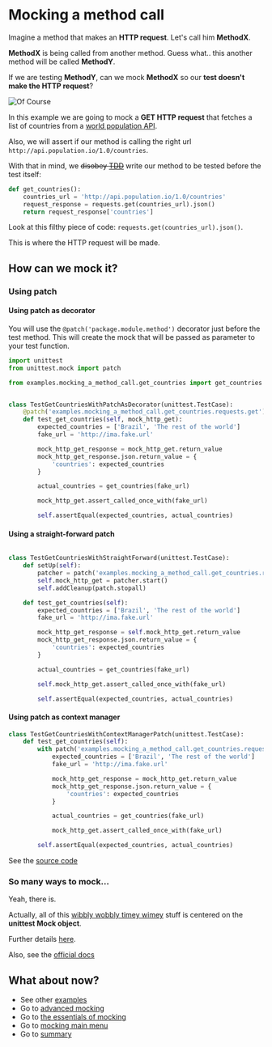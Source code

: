 # Mocking a method call

Imagine a method that makes an **HTTP request**. Let's call him **MethodX**.

**MethodX** is being called from another method. Guess what.. this another method will be called **MethodY**.

If we are testing **MethodY**, can we mock **MethodX** so our **test doesn't make the HTTP request**?

![Of Course][of-course-gif]

In this example we are going to mock a **GET HTTP request** that fetches a list of countries from a [world population API][population-api].

Also, we will assert if our method is calling the right url `http://api.population.io/1.0/countries`.

With that in mind, we ~~disobey [TDD][wikipedia-TDD]~~ write our method to be tested before the test itself:

```` python
def get_countries():
    countries_url = 'http://api.population.io/1.0/countries'
    request_response = requests.get(countries_url).json()
    return request_response['countries']
````

Look at this filthy piece of code: `requests.get(countries_url).json()`.

This is where the HTTP request will be made.

## How can we mock it?

### Using patch

#### Using patch as decorator
You will use the `@patch('package.module.method')` decorator just before the test method.
This will create the mock that will be passed as parameter to your test function.

```` python
import unittest
from unittest.mock import patch

from examples.mocking_a_method_call.get_countries import get_countries


class TestGetCountriesWithPatchAsDecorator(unittest.TestCase):
    @patch('examples.mocking_a_method_call.get_countries.requests.get')
    def test_get_countries(self, mock_http_get):
        expected_countries = ['Brazil', 'The rest of the world']
        fake_url = 'http://ima.fake.url'

        mock_http_get_response = mock_http_get.return_value
        mock_http_get_response.json.return_value = {
            'countries': expected_countries
        }

        actual_countries = get_countries(fake_url)

        mock_http_get.assert_called_once_with(fake_url)

        self.assertEqual(expected_countries, actual_countries)
````
#### Using a straight-forward patch
```` python

class TestGetCountriesWithStraightForward(unittest.TestCase):
    def setUp(self):
        patcher = patch('examples.mocking_a_method_call.get_countries.requests.get')
        self.mock_http_get = patcher.start()
        self.addCleanup(patch.stopall)

    def test_get_countries(self):
        expected_countries = ['Brazil', 'The rest of the world']
        fake_url = 'http://ima.fake.url'

        mock_http_get_response = self.mock_http_get.return_value
        mock_http_get_response.json.return_value = {
            'countries': expected_countries
        }

        actual_countries = get_countries(fake_url)

        self.mock_http_get.assert_called_once_with(fake_url)

        self.assertEqual(expected_countries, actual_countries)
````
#### Using patch as context manager
```` python
class TestGetCountriesWithContextManagerPatch(unittest.TestCase):
    def test_get_countries(self):
        with patch('examples.mocking_a_method_call.get_countries.requests.get') as mock_http_get:
            expected_countries = ['Brazil', 'The rest of the world']
            fake_url = 'http://ima.fake.url'

            mock_http_get_response = mock_http_get.return_value
            mock_http_get_response.json.return_value = {
                'countries': expected_countries
            }

            actual_countries = get_countries(fake_url)

            mock_http_get.assert_called_once_with(fake_url)

        self.assertEqual(expected_countries, actual_countries)
````

See the [source code][mocking-a-method-call-source-code]

### So many ways to mock...

Yeah, there is.

Actually, all of this [wibbly wobbly timey wimey][wibbly-wobbly-timey-wimey] stuff is centered on the **unittest Mock object**.

Further details [here][how-to-mock].

Also, see the [official docs][official-documentation-mock-object]

## What about now?
* See other [examples][examples]
* Go to [advanced mocking][advanced]
* Go to [the essentials of mocking][essentials]
* Go to [mocking main menu][mocking-main-menu]
* Go to [summary][summary]


[official-documentation-mock-object]: https://docs.python.org/3/library/unittest.mock.html#unittest.mock.Mock
[official-documentation-nesting-patch-decorators]: https://docs.python.org/3/library/unittest.mock.html#nesting-patch-decorators

[wikipedia-TDD]: https://pt.wikipedia.org/wiki/Test_Driven_Development

[population-api]: http://api.population.io/

[advanced]: ../advanced
[examples]: ../examples
[essentials]: ../essentials
[mocking-main-menu]: ../
[summary]: ../../

[how-to-mock]: ../essentials/how-to-mock.md
[the-mock-object]: ../essentials/the-mock-object.md

[mocking-a-method-call-source-code]: https://github.com/otrabalhador/python-testing-by-examples/tree/master/examples/mocking_a_method_call

[wait-gif]: https://media.giphy.com/media/xT9KVmZwJl7fnigeAg/giphy.gif
[of-course-gif]: https://media.giphy.com/media/l41YfdYdptDB9RHIA/giphy.gif
[wibbly-wobbly-timey-wimey]: https://www.youtube.com/watch?v=q2nNzNo_Xps
